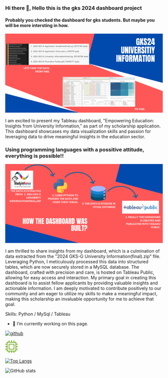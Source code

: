 ### Hi there 👋, Hello this is the gks 2024 dashboard project
#### Probably you checked the dashboard for gks students. But maybe you will be more intersting in how.
![Probably you checked the dashboard for gks students. But maybe you will be more intersting in how.](https://github.com/JASorianoHernandez/gks24_UniversityDataInformationProject/blob/main/images/gks24UniversitiyInformationBanner1.png)

I am excited to present my Tableau dashboard, "Empowering Education: Insights from University Information," as part of my scholarship application. This dashboard showcases my data visualization skills and passion for leveraging data to drive meaningful insights in the education sector.

### Using programming languages with a possitive attitude, everything is possible!!

![Using programming languages with a possitive attitude, everything is possible!!](https://github.com/JASorianoHernandez/gks24_UniversityDataInformationProject/blob/main/images/gks24UniversitiyInformationBanner2.png)

I am thrilled to share insights from my dashboard, which is a culmination of data extracted from the "2024 GKS-G University Information(final).zip" file. Leveraging Python, I meticulously processed this data into structured tables, which are now securely stored in a MySQL database. The dashboard, crafted with precision and care, is hosted on Tableau Public, allowing for easy access and interaction. My primary goal in creating this dashboard is to assist fellow applicants by providing valuable insights and actionable information. I am deeply motivated to contribute positively to our community and am eager to utilize my skills to make a meaningful impact, making this scholarship an invaluable opportunity for me to achieve that goal.

Skills: Python / MySql / Tableau 

- 🔭 I’m currently working on this page. 


[<img src='https://cdn.jsdelivr.net/npm/simple-icons@3.0.1/icons/github.svg' alt='github' height='40'>](https://github.com/JASorianoHernandez)  

<a href='https://docs.github.com/en/developers'><img src='https://raw.githubusercontent.com/acervenky/animated-github-badges/master/assets/devbadge.gif' width='40' height='40'></a> 

[![Top Langs](https://github-readme-stats.vercel.app/api/top-langs/?username=JASorianoHernandez)](https://github.com/anuraghazra/github-readme-stats)

![GitHub stats](https://github-readme-stats.vercel.app/api?username=JASorianoHernandez&show_icons=true)  

